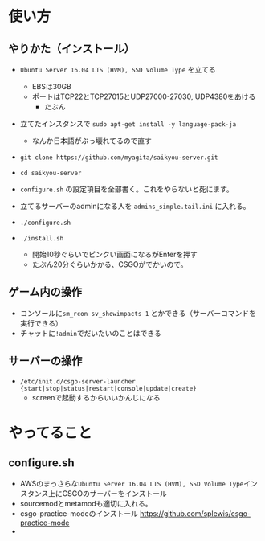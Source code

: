 # 使い方
## やりかた（インストール）
- `Ubuntu Server 16.04 LTS (HVM), SSD Volume Type` を立てる
  - EBSは30GB
  - ポートはTCP22とTCP27015とUDP27000-27030, UDP4380をあける
    - たぶん

- 立てたインスタンスで `sudo apt-get install -y language-pack-ja`
  - なんか日本語がぶっ壊れてるので直す
- `git clone https://github.com/myagita/saikyou-server.git`
- `cd saikyou-server`
- `configure.sh` の設定項目を全部書く。これをやらないと死にます。
- 立てるサーバーのadminになる人を `admins_simple.tail.ini` に入れる。
- `./configure.sh`
- `./install.sh`
  - 開始10秒ぐらいでピンクい画面になるがEnterを押す
  - たぶん20分ぐらいかかる、CSGOがでかいので。
## ゲーム内の操作
- コンソールに`sm_rcon sv_showimpacts 1` とかできる（サーバーコマンドを実行できる）
- チャットに`!admin`でだいたいのことはできる
## サーバーの操作
- `/etc/init.d/csgo-server-launcher {start|stop|status|restart|console|update|create}`
  - screenで起動するからいいかんじになる

# やってること
## configure.sh
- AWSのまっさらな`Ubuntu Server 16.04 LTS (HVM), SSD Volume Type`インスタンス上にCSGOのサーバーをインストール
- sourcemodとmetamodも適切に入れる。
- csgo-practice-modeのインストール https://github.com/splewis/csgo-practice-mode
-
